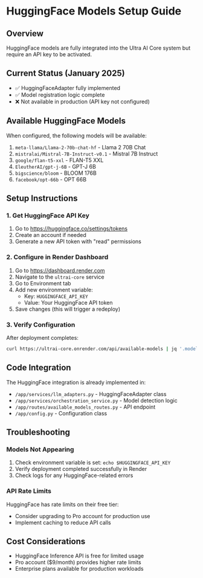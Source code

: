 # HuggingFace Models Setup Guide

## Overview
HuggingFace models are fully integrated into the Ultra AI Core system but require an API key to be activated.

## Current Status (January 2025)
- ✅ HuggingFaceAdapter fully implemented
- ✅ Model registration logic complete
- ❌ Not available in production (API key not configured)

## Available HuggingFace Models
When configured, the following models will be available:
1. `meta-llama/Llama-2-70b-chat-hf` - Llama 2 70B Chat
2. `mistralai/Mistral-7B-Instruct-v0.1` - Mistral 7B Instruct
3. `google/flan-t5-xxl` - FLAN-T5 XXL
4. `EleutherAI/gpt-j-6B` - GPT-J 6B
5. `bigscience/bloom` - BLOOM 176B
6. `facebook/opt-66b` - OPT 66B

## Setup Instructions

### 1. Get HuggingFace API Key
1. Go to https://huggingface.co/settings/tokens
2. Create an account if needed
3. Generate a new API token with "read" permissions

### 2. Configure in Render Dashboard
1. Go to https://dashboard.render.com
2. Navigate to the `ultrai-core` service
3. Go to Environment tab
4. Add new environment variable:
   - Key: `HUGGINGFACE_API_KEY`
   - Value: Your HuggingFace API token
5. Save changes (this will trigger a redeploy)

### 3. Verify Configuration
After deployment completes:
```bash
curl https://ultrai-core.onrender.com/api/available-models | jq '.models[] | select(.provider == "huggingface")'
```

## Code Integration
The HuggingFace integration is already implemented in:
- `/app/services/llm_adapters.py` - HuggingFaceAdapter class
- `/app/services/orchestration_service.py` - Model detection logic
- `/app/routes/available_models_routes.py` - API endpoint
- `/app/config.py` - Configuration class

## Troubleshooting

### Models Not Appearing
1. Check environment variable is set: `echo $HUGGINGFACE_API_KEY`
2. Verify deployment completed successfully in Render
3. Check logs for any HuggingFace-related errors

### API Rate Limits
HuggingFace has rate limits on their free tier:
- Consider upgrading to Pro account for production use
- Implement caching to reduce API calls

## Cost Considerations
- HuggingFace Inference API is free for limited usage
- Pro account ($9/month) provides higher rate limits
- Enterprise plans available for production workloads